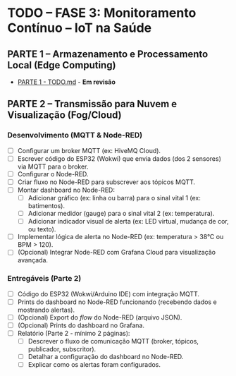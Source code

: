 # TODO – FASE 3: Monitoramento Contínuo – IoT na Saúde

## PARTE 1 – Armazenamento e Processamento Local (Edge Computing)

- [PARTE 1 - TODO.md](./part1/TODO.md) - **Em revisão**

## PARTE 2 – Transmissão para Nuvem e Visualização (Fog/Cloud)

### Desenvolvimento (MQTT & Node-RED)

- [ ] Configurar um broker MQTT (ex: HiveMQ Cloud).
- [ ] Escrever código do ESP32 (Wokwi) que envia dados (dos 2 sensores) via MQTT para o broker.
- [ ] Configurar o Node-RED.
- [ ] Criar fluxo no Node-RED para subscrever aos tópicos MQTT.
- [ ] Montar dashboard no Node-RED:
    - [ ] Adicionar gráfico (ex: linha ou barra) para o sinal vital 1 (ex: batimentos).
    - [ ] Adicionar medidor (gauge) para o sinal vital 2 (ex: temperatura).
    - [ ] Adicionar indicador visual de alerta (ex: LED virtual, mudança de cor, ou texto).
- [ ] Implementar lógica de alerta no Node-RED (ex: temperatura > 38°C ou BPM > 120).
- [ ] (Opcional) Integrar Node-RED com Grafana Cloud para visualização avançada.

### Entregáveis (Parte 2)

- [ ] Código do ESP32 (Wokwi/Arduino IDE) com integração MQTT.
- [ ] Prints do dashboard no Node-RED funcionando (recebendo dados e mostrando alertas).
- [ ] (Opcional) Export do *flow* do Node-RED (arquivo JSON).
- [ ] (Opcional) Prints do dashboard no Grafana.
- [ ] Relatório (Parte 2 - mínimo 2 páginas):
    - [ ] Descrever o fluxo de comunicação MQTT (broker, tópicos, publicador, subscritor).
    - [ ] Detalhar a configuração do dashboard no Node-RED.
    - [ ] Explicar como os alertas foram configurados.
